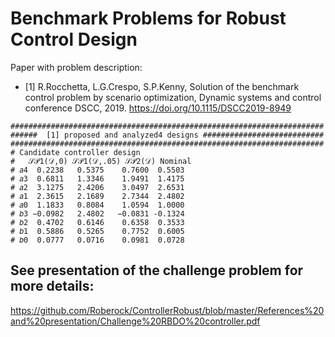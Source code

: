 # Benchmark Problems for Robust Control Design


Paper with problem description:
* [1] R.Rocchetta, L.G.Crespo, S.P.Kenny, Solution of the benchmark control problem by scenario
optimization, Dynamic systems and control conference DSCC, 2019.
https://doi.org/10.1115/DSCC2019-8949



```
######################################################################
######  [1] proposed and analyzed4 designs ###########################
######################################################################
# Candidate controller design    
#   𝒮𝒫1(𝒟,0) 𝒮𝒫1(𝒟,.05) 𝒮𝒫2(𝒟) Nominal
# 𝑎4  0.2238   0.5375    0.7600  0.5503
# 𝑎3  0.6811   1.3346    1.9491  1.4175
# 𝑎2  3.1275   2.4206    3.0497  2.6531
# 𝑎1  2.3615   2.1689    2.7344  2.4802
# 𝑎0  1.1833   0.8084    1.0594  1.0000
# 𝑏3 −0.0982   2.4802   −0.0831 -0.1324  
# 𝑏2  0.4702   0.6146    0.6358  0.3533
# 𝑏1  0.5886   0.5265    0.7752  0.6005
# 𝑏0  0.0777   0.0716    0.0981  0.0728
 ```


## See presentation of the challenge problem for more details:
https://github.com/Roberock/ControllerRobust/blob/master/References%20and%20presentation/Challenge%20RBDO%20controller.pdf
